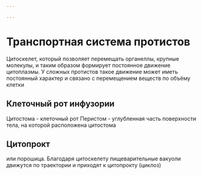 ```yaml
---

---
```

# Транспортная система протистов
Цитоскелет, который позволяет перемещать органеллы, крупные молекулы, и таким образом формирует постоянное движение цитоплазмы.
У сложных протистов такое движение может иметь постоянный характер и связано с перемещением веществ по объёму клетки

## Клеточный рот инфузории
Цитостома - клеточный рот
Перистом - углубленная часть поверхности тела, на которой расположена цитостома

## Цитопрокт 
или порошица. Благодаря цитоскелету пищеварительные вакуоли движутся по траектории и приходят к цитопрокту (циклоз)
